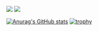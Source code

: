 [![](https://img.shields.io/badge/LOCURA%20MODDING-VISIT-green?style=for-the-badge)](https://github.com/LocuraDU)
![](https://komarev.com/ghpvc/?username=CredenceHamby&style=for-the-badge)

[![Anurag's GitHub stats](https://github-readme-stats.vercel.app/api?username=CredenceHamby&count_private=true&show_icons=true&include_all_commits=true)](#)
[![trophy](https://github-profile-trophy.vercel.app/?username=CredenceHamby&column=4)](https://github.com/ryo-ma/github-profile-trophy)
